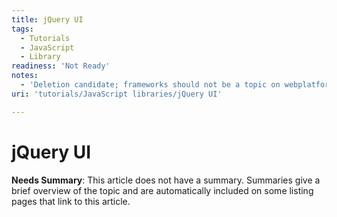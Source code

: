 ```yaml
---
title: jQuery UI
tags:
  - Tutorials
  - JavaScript
  - Library
readiness: 'Not Ready'
notes:
  - 'Deletion candidate; frameworks should not be a topic on webplatform.org'
uri: 'tutorials/JavaScript libraries/jQuery UI'

---
```

# jQuery UI

**Needs Summary**: This article does not have a summary. Summaries give a brief overview of the topic and are automatically included on some listing pages that link to this article.

